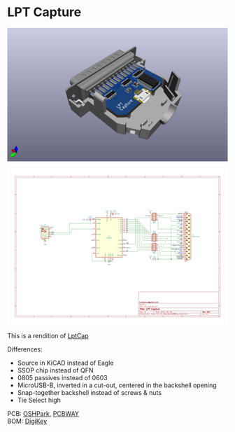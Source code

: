 # LPT Capture

![](LPT_Capture.jpg)

![](LPT_Capture.svg)

This is a rendition of [LptCap](https://www-user.tu-chemnitz.de/~heha/basteln/PC/LptCap/index.en.htm)

Differences:  
* Source in KiCAD instead of Eagle
* SSOP chip instead of QFN
* 0805 passives instead of 0603
* MicroUSB-B, inverted in a cut-out, centered in the backshell opening
* Snap-together backshell instead of screws & nuts
* Tie Select high 

PCB: [OSHPark](https://oshpark.com/shared_projects/Gq6lJ6nK), [PCBWAY](https://www.pcbway.com/project/shareproject/LPT_Capture.html)  
BOM: [DigiKey](https://www.digikey.com/short/nmbpnppv)
